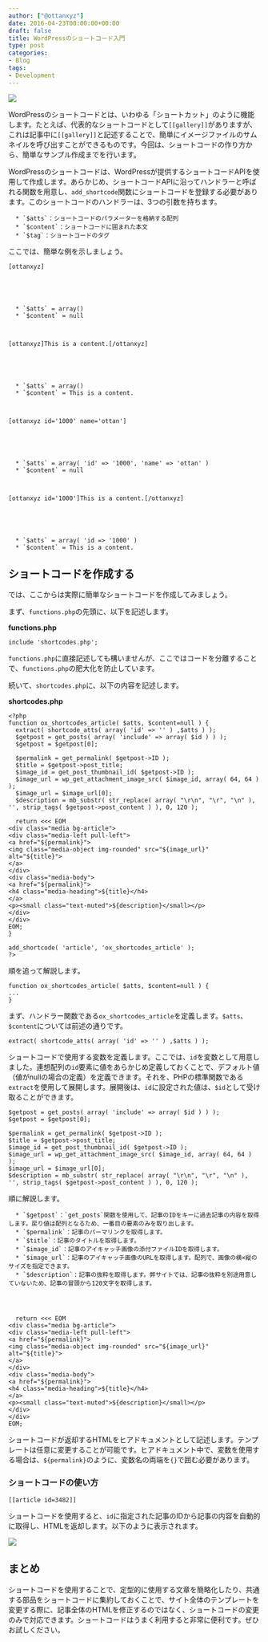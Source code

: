 ```yaml
---
author: ["@ottanxyz"]
date: 2016-04-23T00:00:00+00:00
draft: false
title: WordPressのショートコード入門
type: post
categories:
- Blog
tags:
- Development
---
```


![](160423-571b55fc9bd95-1.jpg)






WordPressのショートコードとは、いわゆる「ショートカット」のように機能します。たとえば、代表的なショートコードとして`[[gallery]]`がありますが、これは記事中に`[[gallery]]`と記述することで、簡単にイメージファイルのサムネイルを呼び出すことができるものです。今回は、ショートコードの作り方から、簡単なサンプル作成までを行います。





WordPressのショートコードは、WordPressが提供するショートコードAPIを使用して作成します。あらかじめ、ショートコードAPIに沿ってハンドラーと呼ばれる関数を用意し、`add_shortcode`関数にショートコードを登録する必要があります。このショートコードのハンドラーは、3つの引数を持ちます。






 	  * `$atts`：ショートコードのパラメーターを格納する配列
 	  * `$content`：ショートコードに囲まれた本文
 	  * `$tag`：ショートコードのタグ




ここでは、簡単な例を示しましょう。





    [ottanxyz]





 	  * `$atts` = array()
 	  * `$content` = null



    [ottanxyz]This is a content.[/ottanxyz]





 	  * `$atts` = array()
 	  * `$content` = This is a content.



    [ottanxyz id='1000' name='ottan']





 	  * `$atts` = array( 'id' => '1000', 'name' => 'ottan' )
 	  * `$content` = null



    [ottanxyz id='1000']This is a content.[/ottanxyz]





 	  * `$atts` = array( 'id => '1000' )
 	  * `$content` = This is a content.




## ショートコードを作成する





では、ここからは実際に簡単なショートコードを作成してみましょう。





まず、`functions.php`の先頭に、以下を記述します。



**functions.php**


    include 'shortcodes.php';





`functions.php`に直接記述しても構いませんが、ここではコードを分離することで、`functions.php`の肥大化を防止しています。





続いて、`shortcodes.php`に、以下の内容を記述します。



**shortcodes.php**


    <?php
    function ox_shortcodes_article( $atts, $content=null ) {
      extract( shortcode_atts( array( 'id' => '' ) ,$atts ) );
      $getpost = get_posts( array( 'include' => array( $id ) ) );
      $getpost = $getpost[0];

      $permalink = get_permalink( $getpost->ID );
      $title = $getpost->post_title;
      $image_id = get_post_thumbnail_id( $getpost->ID );
      $image_url = wp_get_attachment_image_src( $image_id, array( 64, 64 ) );
      $image_url = $image_url[0];
      $description = mb_substr( str_replace( array( "\r\n", "\r", "\n" ), '', strip_tags( $getpost->post_content ) ), 0, 120 );

      return <<< EOM
    <div class="media bg-article">
    <div class="media-left pull-left">
    <a href="${permalink}">
    <img class="media-object img-rounded" src="${image_url}" alt="${title}">
    </a>
    </div>
    <div class="media-body">
    <a href="${permalink}">
    <h4 class="media-heading">${title}</h4>
    </a>
    <p><small class="text-muted">${description}</small></p>
    </div>
    </div>
    EOM;
    }

    add_shortcode( 'article', 'ox_shortcodes_article' );
    ?>


順を追って解説します。


    function ox_shortcodes_article( $atts, $content=null ) {
    ...
    }





まず、ハンドラー関数である`ox_shortcodes_article`を定義します。`$atts`、`$content`については前述の通りです。





    extract( shortcode_atts( array( 'id' => '' ) ,$atts ) );





ショートコードで使用する変数を定義します。ここでは、`id`を変数として用意しました。連想配列の`id`要素に値をあらかじめ定義しておくことで、デフォルト値（値がnullの場合の定義）を定義できます。それを、PHPの標準関数である`extract`を使用して展開します。展開後は、`id`に設定された値は、`$id`として受け取ることができます。





    $getpost = get_posts( array( 'include' => array( $id ) ) );
    $getpost = $getpost[0];

    $permalink = get_permalink( $getpost->ID );
    $title = $getpost->post_title;
    $image_id = get_post_thumbnail_id( $getpost->ID );
    $image_url = wp_get_attachment_image_src( $image_id, array( 64, 64 ) );
    $image_url = $image_url[0];
    $description = mb_substr( str_replace( array( "\r\n", "\r", "\n" ), '', strip_tags( $getpost->post_content ) ), 0, 120 );





順に解説します。






 	  * `$getpost`：`get_posts`関数を使用して、記事のIDをキーに過去記事の内容を取得します。戻り値は配列となるため、一番目の要素のみを取り出します。
 	  * `$permalink`：記事のパーマリンクを取得します。
 	  * `$title`：記事のタイトルを取得します。
 	  * `$image_id`：記事のアイキャッチ画像の添付ファイルIDを取得します。
 	  * `$image_url`：記事のアイキャッチ画像のURLを取得します。配列で、画像の横×縦のサイズを指定できます。
 	  * `$description`：記事の抜粋を取得します。弊サイトでは、記事の抜粋を別途用意していないため、記事の冒頭から120文字を取得します。




      return <<< EOM
    <div class="media bg-article">
    <div class="media-left pull-left">
    <a href="${permalink}">
    <img class="media-object img-rounded" src="${image_url}" alt="${title}">
    </a>
    </div>
    <div class="media-body">
    <a href="${permalink}">
    <h4 class="media-heading">${title}</h4>
    </a>
    <p><small class="text-muted">${description}</small></p>
    </div>
    </div>
    EOM;





ショートコードが返却するHTMLをヒアドキュメントとして記述します。テンプレートは任意に変更することが可能です。ヒアドキュメント中で、変数を使用する場合は、`${permalink}`のように、変数名の両端を`{}`で囲む必要があります。





### ショートコードの使い方





    [[article id=3482]]





ショートコードを使用すると、`id`に指定された記事のIDから記事の内容を自動的に取得し、HTMLを返却します。以下のように表示されます。





![](160423-571b5600a69a7-1.png)






## まとめ





ショートコードを使用することで、定型的に使用する文章を簡略化したり、共通する部品をショートコードに集約しておくことで、サイト全体のテンプレートを変更する際に、記事全体のHTMLを修正するのではなく、ショートコードの変更のみで対応できます。ショートコードはうまく利用すると非常に便利です。ぜひお試しください。
